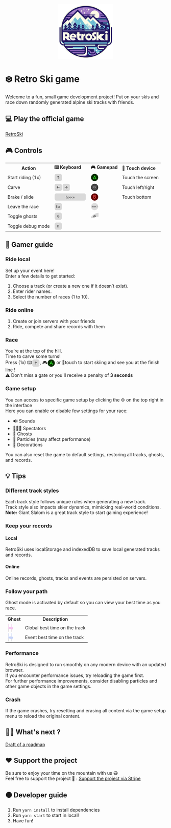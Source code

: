 <p align="center">
  <img src="src/assets/logos/logo.png" alt="RetroSki logo"/>
</p>

# ❄️ Retro Ski game
Welcome to a fun, small game development project!
Put on your skis and race down randomly generated alpine ski tracks with friends.

## 💻 Play the official game
<a href="https://retro-ski.ch">RetroSki</a>

## 🎮 Controls
<table>
  <tr>
    <th>Action</th>
    <th align="left">⌨️ Keyboard</th>
    <th align="left">🎮 Gamepad</th>
    <th align="left">📱 Touch device</th>
  </tr>
  <tr>
    <td>Start riding (1x)</td>
    <td><img src="src/assets/icons/keyboard_arrow_up.png" valign="bottom"/></td>
    <td><img src="src/assets/icons/gamepad_a.png" valign="bottom"/></td>
    <td>Touch the screen</td>
  </tr>
  <tr>
    <td>Carve</td>
    <td><img src="src/assets/icons/keyboard_arrow_left.png" valign="bottom"/><img src="src/assets/icons/keyboard_arrow_right.png" valign="bottom"/></td>
    <td><img src="src/assets/icons/gamepad_left_stick.png" valign="bottom"/></td>
    <td>Touch left/right</td>
  </tr>
  <tr>
    <td>Brake / slide</td>
    <td><img src="src/assets/icons/keyboard_space.png" valign="bottom"/></td>
    <td><img src="src/assets/icons/gamepad_b.png" valign="bottom"/></td>
    <td>Touch bottom</td>
  </tr>
  <tr>
    <td>Leave the race</td>
    <td><img src="src/assets/icons/keyboard_exit.png" valign="bottom"/></td>
    <td><img src="src/assets/icons/gamepad_select.png" valign="bottom"/></td>
    <td></td>
  </tr>
  <tr>
    <td>Toggle ghosts</td>
    <td><img src="src/assets/icons/keyboard_g.png" valign="bottom"/></td>
    <td><img src="src/assets/icons/gamepad_left_bumper.png" valign="bottom"/></td>
    <td></td>
  </tr>
  <tr>
    <td>Toggle debug mode</td>
    <td><img src="src/assets/icons/keyboard_d.png" valign="bottom"/></td>
    <td></td>
    <td></td>
  </tr>
</table>

## 📘 Gamer guide
### Ride local
Set up your event here!<br>
Enter a few details to get started:<br>
1. Choose a track (or create a new one if it doesn’t exist).
2. Enter rider names.
3. Select the number of races (1 to 10).

### Ride online
1. Create or join servers with your friends
2. Ride, compete and share records with them

### Race
You’re at the top of the hill. <br>
Time to carve some turns!<br>
Press (1x) ⌨️<img src="src/assets/icons/keyboard_arrow_up.png" valign="bottom"/>, 🎮<img src="src/assets/icons/gamepad_a.png" valign="bottom"/> or 📱touch to start skiing and see you at the finish line !<br>
⚠️ Don't miss a gate or you'll receive a penalty of <b>3 seconds</b>

### Game setup
You can access to specific game setup by clicking the ⚙️ on the top right in the interface<br>
Here you can enable or disable few settings for your race:
<ul>
  <li>🔊 Sounds</li>
  <li>🧑‍🤝‍🧑 Spectators</li>
  <li>👻 Ghosts</li>
  <li>🫧 Particles (may affect performance)</li>
  <li>🌲 Decorations</li>
</ul>
You can also reset the game to default settings, restoring all tracks, ghosts, and records.

## 💡 Tips
### Different track styles
Each track style follows unique rules when generating a new track.<br> 
Track style also impacts skier dynamics, mimicking real-world conditions.<br>
<b>Note:</b> Giant Slalom is a great track style to start gaining experience!

### Keep your records
#### Local
RetroSki uses localStorage and indexedDB to save local generated tracks and records.
#### Online
Online records, ghosts, tracks and events are persisted on servers.

### Follow your path
Ghost mode is activated by default so you can view your best time as you race.<br>
<table>
  <tr>
    <th>Ghost</th>
    <th>Description</th>
  </tr>
  <tr>
    <td><img src="src/assets/icons/global_record_ghost.png" valign="bottom"/></td>
    <td>Global best time on the track</td>
  </tr>
  <tr>
    <td><img src="src/assets/icons/event_record_ghost.png" valign="bottom"/></td>
    <td>Event best time on the track</td>
  </tr>
</table>

### Performance
RetroSki is designed to run smoothly on any modern device with an updated browser.<br>
If you encounter performance issues, try reloading the game first.<br>
For further performance improvements, consider disabling particles and other game objects in the game settings.

### Crash
If the game crashes, try resetting and erasing all content via the game setup menu to reload the original content.

## 👷‍♂️ What's next ?
<a href="roadmap.md">Draft of a roadmap</a>

## ❤️ Support the project
Be sure to enjoy your time on the mountain with us 😃<br>
Feel free to support the project 🙏 :
<a href="https://donate.stripe.com/7sIaGu2wO52K9S8aEE">Support the project via Stripe</a>

## ⚫ Developer guide
1. Run `yarn install` to install dependencies
2. Run `yarn start` to start in local!
3. Have fun!
